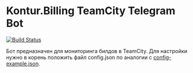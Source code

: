 # Kontur.Billing TeamCity Telegram Bot

[![Build Status](https://travis-ci.org/vansosnin/billy-tc-bot.svg?branch=master)](https://travis-ci.org/vansosnin/billy-tc-bot)

Бот предназначен для мониторинга билдов в TeamCity. Для настройки нужно в корень положить файл config.json по аналогии с [config-example.json](https://github.com/vansosnin/billy-tc-bot/blob/master/config-example.json).
